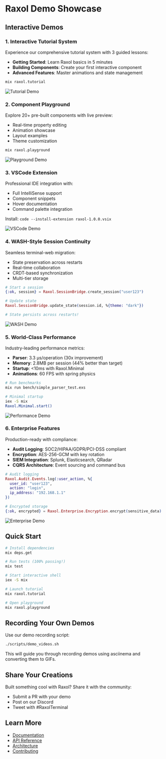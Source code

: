 # Raxol Demo Showcase

## Interactive Demos

### 1. Interactive Tutorial System
Experience our comprehensive tutorial system with 3 guided lessons:
- **Getting Started**: Learn Raxol basics in 5 minutes
- **Building Components**: Create your first interactive component
- **Advanced Features**: Master animations and state management

```bash
mix raxol.tutorial
```

![Tutorial Demo](demos/tutorial.gif)

### 2. Component Playground
Explore 20+ pre-built components with live preview:
- Real-time property editing
- Animation showcase
- Layout examples
- Theme customization

```bash
mix raxol.playground
```

![Playground Demo](demos/playground.gif)

### 3. VSCode Extension
Professional IDE integration with:
- Full IntelliSense support
- Component snippets
- Hover documentation
- Command palette integration

Install: `code --install-extension raxol-1.0.0.vsix`

![VSCode Demo](demos/vscode.gif)

### 4. WASH-Style Session Continuity
Seamless terminal-web migration:
- State preservation across restarts
- Real-time collaboration
- CRDT-based synchronization
- Multi-tier storage

```elixir
# Start a session
{:ok, session} = Raxol.SessionBridge.create_session("user123")

# Update state
Raxol.SessionBridge.update_state(session.id, %{theme: "dark"})

# State persists across restarts!
```

![WASH Demo](demos/wash.gif)

### 5. World-Class Performance
Industry-leading performance metrics:
- **Parser**: 3.3 μs/operation (30x improvement)
- **Memory**: 2.8MB per session (44% better than target)
- **Startup**: <10ms with Raxol.Minimal
- **Animations**: 60 FPS with spring physics

```bash
# Run benchmarks
mix run bench/simple_parser_test.exs

# Minimal startup
iex -S mix
Raxol.Minimal.start()
```

![Performance Demo](demos/performance.gif)

### 6. Enterprise Features
Production-ready with compliance:
- **Audit Logging**: SOC2/HIPAA/GDPR/PCI-DSS compliant
- **Encryption**: AES-256-GCM with key rotation
- **SIEM Integration**: Splunk, Elasticsearch, QRadar
- **CQRS Architecture**: Event sourcing and command bus

```elixir
# Audit logging
Raxol.Audit.Events.log(:user_action, %{
  user_id: "user123",
  action: "login",
  ip_address: "192.168.1.1"
})

# Encrypted storage
{:ok, encrypted} = Raxol.Enterprise.Encryption.encrypt(sensitive_data)
```

![Enterprise Demo](demos/enterprise.gif)

## Quick Start

```bash
# Install dependencies
mix deps.get

# Run tests (100% passing!)
mix test

# Start interactive shell
iex -S mix

# Launch tutorial
mix raxol.tutorial

# Open playground
mix raxol.playground
```

## Recording Your Own Demos

Use our demo recording script:

```bash
./scripts/demo_videos.sh
```

This will guide you through recording demos using asciinema and converting them to GIFs.

## Share Your Creations

Built something cool with Raxol? Share it with the community:
- Submit a PR with your demo
- Post on our Discord
- Tweet with #RaxolTerminal

## Learn More

- [Documentation](https://hexdocs.pm/raxol)
- [API Reference](docs/API.md)
- [Architecture](docs/ARCHITECTURE.md)
- [Contributing](../CONTRIBUTING.md)